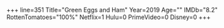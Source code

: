 +++
line=351
Title="Green Eggs and Ham"
Year=2019
Age=""
IMDb="8.2"
RottenTomatoes="100%"
Netflix=1
Hulu=0
PrimeVideo=0
Disney=0
+++

